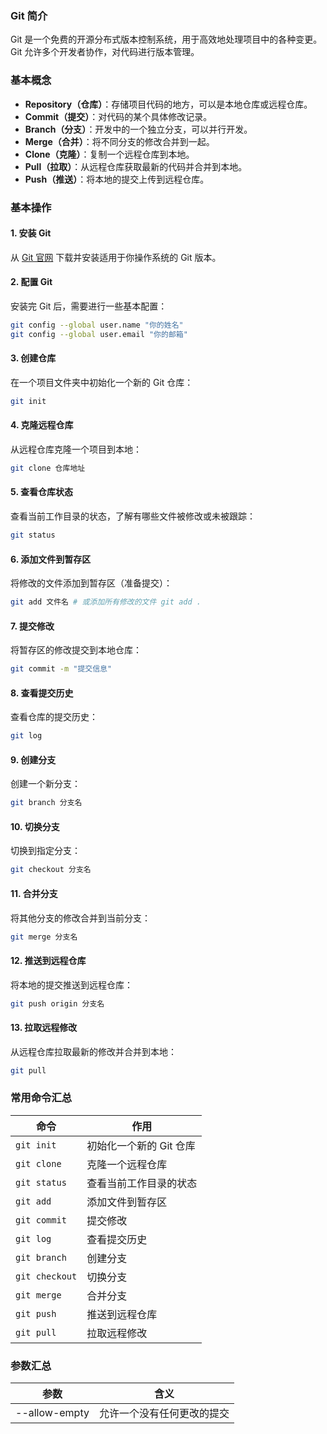 ### Git 简介

Git 是一个免费的开源分布式版本控制系统，用于高效地处理项目中的各种变更。Git 允许多个开发者协作，对代码进行版本管理。

### 基本概念

- **Repository（仓库）**：存储项目代码的地方，可以是本地仓库或远程仓库。
- **Commit（提交）**：对代码的某个具体修改记录。
- **Branch（分支）**：开发中的一个独立分支，可以并行开发。
- **Merge（合并）**：将不同分支的修改合并到一起。
- **Clone（克隆）**：复制一个远程仓库到本地。
- **Pull（拉取）**：从远程仓库获取最新的代码并合并到本地。
- **Push（推送）**：将本地的提交上传到远程仓库。

### 基本操作

#### 1. 安装 Git

从 [Git 官网](https://git-scm.com/) 下载并安装适用于你操作系统的 Git 版本。

#### 2. 配置 Git

安装完 Git 后，需要进行一些基本配置：

```bash
git config --global user.name "你的姓名" 
git config --global user.email "你的邮箱"
```

#### 3. 创建仓库

在一个项目文件夹中初始化一个新的 Git 仓库：

```bash
git init
```

#### 4. 克隆远程仓库

从远程仓库克隆一个项目到本地：

```bash
git clone 仓库地址
```
#### 5. 查看仓库状态

查看当前工作目录的状态，了解有哪些文件被修改或未被跟踪：

```bash
git status
```

#### 6. 添加文件到暂存区

将修改的文件添加到暂存区（准备提交）：

```bash
git add 文件名 # 或添加所有修改的文件 git add .
```

#### 7. 提交修改

将暂存区的修改提交到本地仓库：

```bash
git commit -m "提交信息"
```

#### 8. 查看提交历史

查看仓库的提交历史：

```bash
git log
```

#### 9. 创建分支

创建一个新分支：

```bash
git branch 分支名
```

#### 10. 切换分支

切换到指定分支：

```bash
git checkout 分支名
```

#### 11. 合并分支

将其他分支的修改合并到当前分支：

```bash
git merge 分支名
```

#### 12. 推送到远程仓库

将本地的提交推送到远程仓库：

```bash
git push origin 分支名
```

#### 13. 拉取远程修改

从远程仓库拉取最新的修改并合并到本地：

```bash
git pull
```

### 常用命令汇总

| 命令             | 作用             |
| -------------- | -------------- |
| `git init`     | 初始化一个新的 Git 仓库 |
| `git clone`    | 克隆一个远程仓库       |
| `git status`   | 查看当前工作目录的状态    |
| `git add`      | 添加文件到暂存区       |
| `git commit`   | 提交修改           |
| `git log`      | 查看提交历史         |
| `git branch`   | 创建分支           |
| `git checkout` | 切换分支           |
| `git merge`    | 合并分支           |
| `git push`     | 推送到远程仓库        |
| `git pull`     | 拉取远程修改         |

### 参数汇总

| 参数            | 含义            |
| ------------- | ------------- |
| --allow-empty | 允许一个没有任何更改的提交 |
